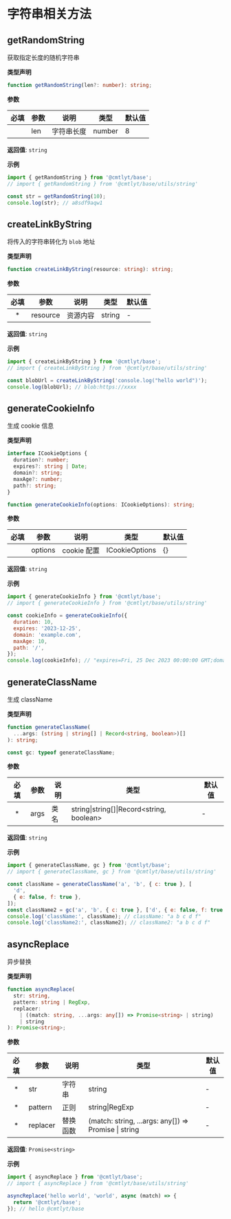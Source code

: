 # 字符串相关方法

## getRandomString

获取指定长度的随机字符串

**类型声明**

```ts
function getRandomString(len?: number): string;
```

**参数**

| 必填 | 参数 | 说明       | 类型   | 默认值 |
| :--: | ---- | ---------- | ------ | ------ |
|      | len  | 字符串长度 | number | 8      |

**返回值**: `string`

**示例**

```js
import { getRandomString } from '@cmtlyt/base';
// import { getRandomString } from '@cmtlyt/base/utils/string'

const str = getRandomString(10);
console.log(str); // a8sdf9aqw1
```

## createLinkByString

将传入的字符串转化为 `blob` 地址

**类型声明**

```ts
function createLinkByString(resource: string): string;
```

**参数**

| 必填 | 参数     | 说明     | 类型   | 默认值 |
| :--: | -------- | -------- | ------ | ------ |
|  \*  | resource | 资源内容 | string | -      |

**返回值**: `string`

**示例**

```js
import { createLinkByString } from '@cmtlyt/base';
// import { createLinkByString } from '@cmtlyt/base/utils/string'

const blobUrl = createLinkByString('console.log("hello world")');
console.log(blobUrl); // blob:https://xxxx
```

## generateCookieInfo

生成 cookie 信息

**类型声明**

```ts
interface ICookieOptions {
  duration?: number;
  expires?: string | Date;
  domain?: string;
  maxAge?: number;
  path?: string;
}

function generateCookieInfo(options: ICookieOptions): string;
```

**参数**

| 必填 | 参数    | 说明        | 类型           | 默认值 |
| :--: | ------- | ----------- | -------------- | ------ |
|      | options | cookie 配置 | ICookieOptions | \{}    |

**返回值**: `string`

**示例**

```js
import { generateCookieInfo } from '@cmtlyt/base';
// import { generateCookieInfo } from '@cmtlyt/base/utils/string'

const cookieInfo = generateCookieInfo({
  duration: 10,
  expires: '2023-12-25',
  domain: 'example.com',
  maxAge: 10,
  path: '/',
});
console.log(cookieInfo); // "expires=Fri, 25 Dec 2023 00:00:00 GMT;domain=example.com;max-age=10;path=/"
```

## generateClassName

生成 className

**类型声明**

```ts
function generateClassName(
  ...args: (string | string[] | Record<string, boolean>)[]
): string;

const gc: typeof generateClassName;
```

**参数**

| 必填 | 参数 | 说明 | 类型                                        | 默认值 |
| :--: | ---- | ---- | ------------------------------------------- | ------ |
|  \*  | args | 类名 | string\|string\[]\|Record\<string, boolean> | -      |

**返回值**: `string`

**示例**

```js
import { generateClassName, gc } from '@cmtlyt/base';
// import { generateClassName, gc } from '@cmtlyt/base/utils/string'

const className = generateClassName('a', 'b', { c: true }, [
  'd',
  { e: false, f: true },
]);
const className2 = gc('a', 'b', { c: true }, ['d', { e: false, f: true }]);
console.log('className:', className); // className: "a b c d f"
console.log('className2:', className2); // className2: "a b c d f"
```

## asyncReplace

异步替换

**类型声明**

```ts
function asyncReplace(
  str: string,
  pattern: string | RegExp,
  replacer:
    | ((match: string, ...args: any[]) => Promise<string> | string)
    | string
): Promise<string>;
```

**参数**

| 必填 | 参数     | 说明     | 类型                                                         | 默认值 |
| :--: | -------- | -------- | ------------------------------------------------------------ | ------ |
|  \*  | str      | 字符串   | string                                                       | -      |
|  \*  | pattern  | 正则     | string\|RegExp                                               | -      |
|  \*  | replacer | 替换函数 | (match: string, ...args: any[]) => Promise<string> \| string | -      |

**返回值**: `Promise<string>`

**示例**

```js
import { asyncReplace } from '@cmtlyt/base';
// import { asyncReplace } from '@cmtlyt/base/utils/string'

asyncReplace('hello world', 'world', async (match) => {
  return '@cmtlyt/base';
}); // hello @cmtlyt/base
```
